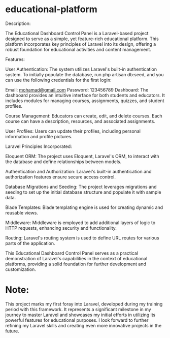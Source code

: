 # educational-platform
Description:

The Educational Dashboard Control Panel is a Laravel-based project designed to serve as a simple, yet feature-rich educational platform. This platform incorporates key principles of Laravel into its design, offering a robust foundation for educational activities and content management.

Features:

User Authentication: The system utilizes Laravel's built-in authentication system. To initially populate the database, run php artisan db:seed, and you can use the following credentials for the first login:

Email: mohamad@gmail.com
Password: 123456789
Dashboard: The dashboard provides an intuitive interface for both students and educators. It includes modules for managing courses, assignments, quizzes, and student profiles.

Course Management: Educators can create, edit, and delete courses. Each course can have a description, resources, and associated assignments.

User Profiles: Users can update their profiles, including personal information and profile pictures.

Laravel Principles Incorporated:

Eloquent ORM: The project uses Eloquent, Laravel's ORM, to interact with the database and define relationships between models.

Authentication and Authorization: Laravel's built-in authentication and authorization features ensure secure access control.

Database Migrations and Seeding: The project leverages migrations and seeding to set up the initial database structure and populate it with sample data.

Blade Templates: Blade templating engine is used for creating dynamic and reusable views.

Middleware: Middleware is employed to add additional layers of logic to HTTP requests, enhancing security and functionality.

Routing: Laravel's routing system is used to define URL routes for various parts of the application.

This Educational Dashboard Control Panel serves as a practical demonstration of Laravel's capabilities in the context of educational platforms, providing a solid foundation for further development and customization.

# Note:
This project marks my first foray into Laravel, developed during my training period with this framework. It represents a significant milestone in my journey to master Laravel and showcases my initial efforts in utilizing its powerful features for educational purposes. I look forward to further refining my Laravel skills and creating even more innovative projects in the future.
